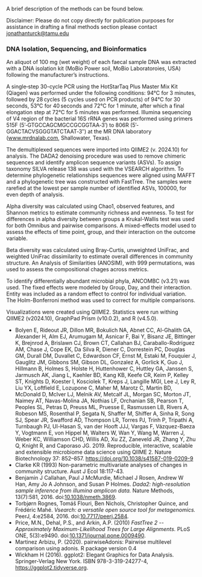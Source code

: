 A brief description of the methods can be found below.

Disclaimer: Please do not copy directly for publication purposes for assistance in drafting a final methods section please contact [jonathanturck@tamu.edu](mailto:jonathanturck@tamu.edu)

### DNA Isolation, Sequencing, and Bioinformatics

An aliquot of 100 mg (wet weight) of each faecal sample DNA was extracted with a DNA isolation kit (MoBio Power soil, MoBio Laboratoroies, USA) following the manufacturer’s instructions.

A single‐step 30-cycle PCR using the HotStarTaq Plus Master Mix Kit (Qiagen) was performed under the following conditions: 94°C for 3 minutes, followed by 28 cycles (5 cycles used on PCR products) of 94°C for 30 seconds, 53°C for 40 seconds and 72°C for 1 minute, after which a final elongation step at 72°C for 5 minutes was performed. Illumina sequencing of V4 region of the bacterial 16S rRNA genes was performed using primers 515F (5′‐GTGCCAGCMGCCGCGGTAA‐3′) to 806R (5′‐ GGACTACVSGGGTATCTAAT‐3″) at the MR DNA laboratory (www.mrdnalab.com, Shallowater, Texas).

The demultiplexed sequences were imported into QIIME2 (v. 2024.10) for analysis. The DADA2 denoising procedure was used to remove chimeric sequences and identify amplicon sequence variants (ASVs). To assign taxonomy SILVA release 138 was used with the VSEARCH algorithm. To determine phylogenetic relationships sequences were aligned using MAFFT and a phylogenetic tree was constructed with FastTree. The samples were rarefied at the lowest per sample number of identified ASVs, 100000, for even depth of analysis.

Alpha diversity was calculated using Chao1, observed features, and Shannon metrics to estimate community richness and evenness. To test for differences in alpha diversity between groups a Krukal-Wallis test was used for both Omnibus and pairwise comparisons. A mixed-effects model used to assess the effects of time point, group, and their interaction on the outcome variable.

Beta diversity was calculated using Bray-Curtis, unweighted UniFrac, and weighted UniFrac dissimilarity to estimate overall differences in community structure. An Analysis of Similarities (ANOSIM), with 999 permutations, was used to assess the compositional chages across metrics.

To identify differentially abundant microbial phyla, ANCOMBC (v3.21) was used. The fixed effects were modeled by Group, Day, and their interaction. Entity was included as a random effect to control for individual variation. The Holm-Bonferroni method was used to correct for multiple comparisons.

Visualizations were created using QIIME2. Statistics were run withing QIIME2 (v2024.10), GraphPad Prism (v10.0.2), and R (v4.5.0).

- Bolyen E, Rideout JR, Dillon MR, Bokulich NA, Abnet CC, Al-Ghalith GA, Alexander H, Alm EJ, Arumugam M, Asnicar F, Bai Y, Bisanz JE, Bittinger K, Brejnrod A, Brislawn CJ, Brown CT, Callahan BJ, Caraballo-Rodríguez AM, Chase J, Cope EK, Da Silva R, Diener C, Dorrestein PC, Douglas GM, Durall DM, Duvallet C, Edwardson CF, Ernst M, Estaki M, Fouquier J, Gauglitz JM, Gibbons SM, Gibson DL, Gonzalez A, Gorlick K, Guo J, Hillmann B, Holmes S, Holste H, Huttenhower C, Huttley GA, Janssen S, Jarmusch AK, Jiang L, Kaehler BD, Kang KB, Keefe CR, Keim P, Kelley ST, Knights D, Koester I, Kosciolek T, Kreps J, Langille MGI, Lee J, Ley R, Liu YX, Loftfield E, Lozupone C, Maher M, Marotz C, Martin BD, McDonald D, McIver LJ, Melnik AV, Metcalf JL, Morgan SC, Morton JT, Naimey AT, Navas-Molina JA, Nothias LF, Orchanian SB, Pearson T, Peoples SL, Petras D, Preuss ML, Pruesse E, Rasmussen LB, Rivers A, Robeson MS, Rosenthal P, Segata N, Shaffer M, Shiffer A, Sinha R, Song SJ, Spear JR, Swafford AD, Thompson LR, Torres PJ, Trinh P, Tripathi A, Turnbaugh PJ, Ul-Hasan S, van der Hooft JJJ, Vargas F, Vázquez-Baeza Y, Vogtmann E, von Hippel M, Walters W, Wan Y, Wang M, Warren J, Weber KC, Williamson CHD, Willis AD, Xu ZZ, Zaneveld JR, Zhang Y, Zhu Q, Knight R, and Caporaso JG. 2019. Reproducible, interactive, scalable and extensible microbiome data science using QIIME 2. Nature Biotechnology 37: 852–857. https://doi.org/10.1038/s41587-019-0209-9
- Clarke KR (1993) Non-parametric multivariate analyses of changes in community structure. Aust J Ecol 18:117-43.
- Benjamin J Callahan, Paul J McMurdie, Michael J Rosen, Andrew W Han, Amy Jo A Johnson, and Susan P Holmes. *Dada2: high-resolution sample inference from illumina amplicon data.* Nature Methods, 13(7):581, 2016. doi:[10.1038/nmeth.3869](https://doi.org/10.1038/nmeth.3869).
- Torbjørn Rognes, Tomáš Flouri, Ben Nichols, Christopher Quince, and Frédéric Mahé. *Vsearch: a versatile open source tool for metagenomics.* PeerJ, 4:e2584, 2016. doi:[10.7717/peerj.2584](https://doi.org/10.7717/peerj.2584).
- Price, M.N., Dehal, P.S., and Arkin, A.P. (2010) *FastTree 2 -- Approximately Maximum-Likelihood Trees for Large Alignments.* PLoS ONE, 5(3):e9490. doi:[10.1371/journal.pone.0009490](https://doi.org/10.1371/journal.pone.0009490).
- Martinez Arbizu, P. (2020). pairwiseAdonis: Pairwise multilevel comparison using adonis. R package version 0.4
- Wickham H (2016). ggplot2: Elegant Graphics for Data Analysis. Springer-Verlag New York. ISBN 978-3-319-24277-4, https://ggplot2.tidyverse.org.


